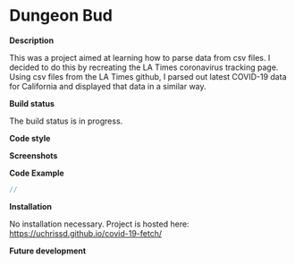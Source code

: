 # Dungeon Bud

**Description**

This was a project aimed at learning how to parse data from csv files. I decided to do this by recreating the LA Times coronavirus tracking page. Using csv files from the LA Times github, I parsed out latest COVID-19 data for California and displayed that data in a similar way.

**Build status**

The build status is in progress.

**Code style**

**Screenshots**

**Code Example**

```javascript
//
```

**Installation**

No installation necessary. Project is hosted here: https://uchrissd.github.io/covid-19-fetch/

**Future development**

